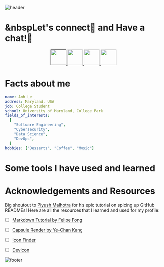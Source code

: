 <!--
**anhle1008/anhle1008** is a ✨ _special_ ✨ repository because its `README.md` (this file) appears on your GitHub profile.

Here are some ideas to get you started:

- 🔭 I’m currently working on ...
- 🌱 I’m currently learning ...
- 👯 I’m looking to collaborate on ...
- 🤔 I’m looking for help with ...
- 💬 Ask me about ...
- 📫 How to reach me: ...
- 😄 Pronouns: ...
- ⚡ Fun fact: ...
-->

<!-- HEADER -->
<!-- This is a markdown syntax of capsule render's query parameter-->
![header](https://capsule-render.vercel.app/api?type=waving&height=200&color=timeGradient&text=Hello%20Everyone!&textBg=false&fontAlign=50&rotate=0&descAlignY=50&fontColor=FADA5E&animation=scaleIn)

<!-- SOCIAL ACCOUNTS -->
# &nbspLet's connect🤝 and Have a chat!💬
<p style="text-align:center;">
  <a id="website" href="">
    <img height="50" src="https://cdn3.iconfinder.com/data/icons/seo-and-internet-marketing-12/512/30-1024.png" />
  </a>
  <a id="linkedin" href="https://www.linkedin.com/in/anhle2002/"> 
    <img height="50" src="https://cdn4.iconfinder.com/data/icons/social-media-and-logos-11/32/Logo_LinkedIn-1024.png" />
  </a>
  
  <a id="facebook" href="https://www.facebook.com/a.k.l.2021">
    <img height="50" src="https://cdn2.iconfinder.com/data/icons/social-aquiocons/512/Aquicon-Facebook.png"/>
  </a>
  
  <a id="instagram" href="https://www.instagram.com/a.k.l.2021/">
    <img height="50" src="https://cdn3.iconfinder.com/data/icons/2018-social-media-logotypes/1000/2018_social_media_popular_app_logo_instagram-1024.png" />
  </a>
</p>

<!-- ABOUT ME -->
# Facts about me
```yaml
name: Anh Le
address: Maryland, USA
job: College Student
school: University of Maryland, College Park
fields_of_interests:
  [
    "Software Engineering",
    "Cybersecurity",
    "Data Science",
    "DevOps",
  ]
hobbies: ["Desserts", "Coffee", "Music"]
```

# Some tools I have used and learned
<p id="tools"></p>


# Acknowledgements and Resources
Big shoutout to [Piyush Malhotra](https://bootcamp.uxdesign.cc/how-to-design-an-attractive-github-profile-readme-3618d6c53783) for his epic tutorial on spicing up GitHub READMEs! Here are all the resources that I learned and used for my profile:
- [ ] [Markdown Tutorial by Felipe Fong](https://github.com/fefong/markdown_readme)
- [ ] [Capsule Render by Ye-Chan Kang](https://github.com/kyechan99/capsule-render)
- [ ] [Icon Finder](https://www.iconfinder.com/)
- [ ] [Devicon](https://devicon.dev/)


<!-- FOOTER -->
<!-- This is a markdown syntax of capsule render's query parameter-->
![footer](https://capsule-render.vercel.app/api?type=waving&color=timeGradient)

